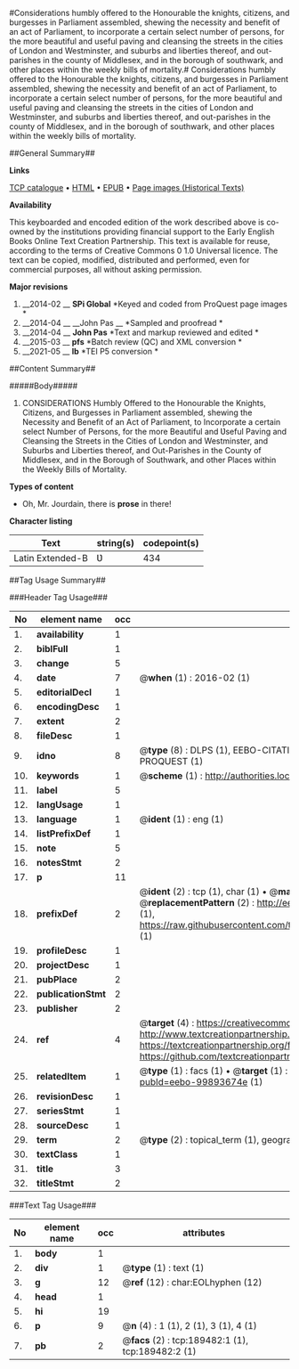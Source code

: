 #Considerations humbly offered to the Honourable the knights, citizens, and burgesses in Parliament assembled, shewing the necessity and benefit of an act of Parliament, to incorporate a certain select number of persons, for the more beautiful and useful paving and cleansing the streets in the cities of London and Westminster, and suburbs and liberties thereof, and out-parishes in the county of Middlesex, and in the borough of southwark, and other places within the weekly bills of mortality.#
Considerations humbly offered to the Honourable the knights, citizens, and burgesses in Parliament assembled, shewing the necessity and benefit of an act of Parliament, to incorporate a certain select number of persons, for the more beautiful and useful paving and cleansing the streets in the cities of London and Westminster, and suburbs and liberties thereof, and out-parishes in the county of Middlesex, and in the borough of southwark, and other places within the weekly bills of mortality.

##General Summary##

**Links**

[TCP catalogue](http://www.ota.ox.ac.uk/tcp/)  • 
[HTML](http://tei.it.ox.ac.uk/tcp/Texts-HTML/free/B20/B20637.html)  • 
[EPUB](http://tei.it.ox.ac.uk/tcp/Texts-EPUB/free/B20/B20637.epub) • 
[Page images (Historical Texts)](https://historicaltexts.jisc.ac.uk/eebo-99893674e)

**Availability**

This keyboarded and encoded edition of the work described above is co-owned by the
    institutions providing financial support to the Early English Books Online Text Creation
    Partnership. This text is available for reuse, according to the terms of  Creative Commons 0 1.0 Universal
    licence. The text can be copied, modified, distributed and performed, even for commercial
    purposes, all without asking permission.

**Major revisions**

1. __2014-02 __ __SPi Global__ *Keyed and coded from ProQuest page images *
1. __2014-04 __ __John Pas __ *Sampled and proofread *
1. __2014-04 __ __John Pas__ *Text and markup reviewed and edited *
1. __2015-03 __ __pfs__ *Batch review (QC) and XML conversion *
1. __2021-05 __ __lb__ *TEI P5 conversion *

##Content Summary##

#####Body#####

1. CONSIDERATIONS Humbly Offered to the Honourable the Knights, Citizens, and Burgesses in Parliament assembled, shewing the Necessity and Benefit of an Act of Parliament, to Incorporate a certain select Number of Persons, for the more Beautiful and Ʋseful Paving and Cleansing the Streets in the Cities of London and Westminster, and Suburbs and Liberties thereof, and Out-Parishes in the County of Middlesex, and in the Borough of Southwark, and other Places within the Weekly Bills of Mortality.

**Types of content**

  * Oh, Mr. Jourdain, there is **prose** in there!

**Character listing**


|Text|string(s)|codepoint(s)|
|---|---|---|
|Latin Extended-B|Ʋ|434|

##Tag Usage Summary##

###Header Tag Usage###

|No|element name|occ|attributes|
|---|---|---|---|
|1.|__availability__|1||
|2.|__biblFull__|1||
|3.|__change__|5||
|4.|__date__|7| @__when__ (1) : 2016-02 (1)|
|5.|__editorialDecl__|1||
|6.|__encodingDesc__|1||
|7.|__extent__|2||
|8.|__fileDesc__|1||
|9.|__idno__|8| @__type__ (8) : DLPS (1), EEBO-CITATION (1), VID (1), EEBO-PROQUEST (1), STC (3), PROQUEST (1)|
|10.|__keywords__|1| @__scheme__ (1) : http://authorities.loc.gov/ (1)|
|11.|__label__|5||
|12.|__langUsage__|1||
|13.|__language__|1| @__ident__ (1) : eng (1)|
|14.|__listPrefixDef__|1||
|15.|__note__|5||
|16.|__notesStmt__|2||
|17.|__p__|11||
|18.|__prefixDef__|2| @__ident__ (2) : tcp (1), char (1)  •  @__matchPattern__ (2) : ([0-9\-]+):([0-9IVX]+) (1), (.+) (1)  •  @__replacementPattern__ (2) : http://eebo.chadwyck.com/downloadtiff?vid=$1&page=$2 (1), https://raw.githubusercontent.com/textcreationpartnership/Texts/master/tcpchars.xml#$1 (1)|
|19.|__profileDesc__|1||
|20.|__projectDesc__|1||
|21.|__pubPlace__|2||
|22.|__publicationStmt__|2||
|23.|__publisher__|2||
|24.|__ref__|4| @__target__ (4) : https://creativecommons.org/publicdomain/zero/1.0/ (1), http://www.textcreationpartnership.org/docs/. (1), https://textcreationpartnership.org/faq/#faq05 (1), https://github.com/textcreationpartnership (1)|
|25.|__relatedItem__|1| @__type__ (1) : facs (1)  •  @__target__ (1) : https://data.historicaltexts.jisc.ac.uk/view?pubId=eebo-99893674e (1)|
|26.|__revisionDesc__|1||
|27.|__seriesStmt__|1||
|28.|__sourceDesc__|1||
|29.|__term__|2| @__type__ (2) : topical_term (1), geographic_name (1)|
|30.|__textClass__|1||
|31.|__title__|3||
|32.|__titleStmt__|2||


###Text Tag Usage###

|No|element name|occ|attributes|
|---|---|---|---|
|1.|__body__|1||
|2.|__div__|1| @__type__ (1) : text (1)|
|3.|__g__|12| @__ref__ (12) : char:EOLhyphen (12)|
|4.|__head__|1||
|5.|__hi__|19||
|6.|__p__|9| @__n__ (4) : 1 (1), 2 (1), 3 (1), 4 (1)|
|7.|__pb__|2| @__facs__ (2) : tcp:189482:1 (1), tcp:189482:2 (1)|
